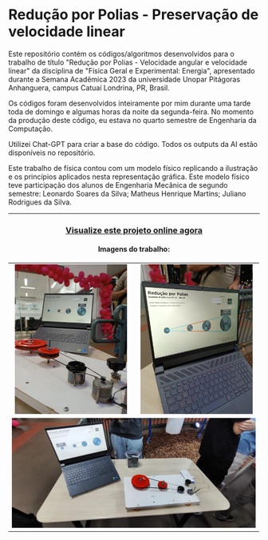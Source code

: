 # Redução por Polias - Preservação de velocidade linear 
Este repositório contém os códigos/algoritmos desenvolvidos para o trabalho de título "Redução por Polias - Velocidade angular e velocidade linear" da disciplina de "Física Geral e Experimental: Energia", apresentado durante a Semana Acadêmica 2023 da universidade Unopar Pitágoras Anhanguera, campus Catuaí Londrina, PR, Brasil.

Os códigos foram desenvolvidos inteiramente por mim durante uma tarde toda de domingo e algumas horas da noite da segunda-feira. No momento da produção deste código, eu estava no quarto semestre de Engenharia da Computação.

Utilizei Chat-GPT para criar a base do código. Todos os outputs da AI estão disponíveis no repositório.

Este trabalho de física contou com um modelo físico replicando a ilustração e os princípios aplicados nesta representação gráfica. Este modelo físico teve participação dos alunos de Engenharia Mecânica de segundo semestre: Leonardo Soares da Silva; Matheus Henrique Martins; Juliano Rodrigues da Silva.

<hr>

<div align="center">
  
### [Visualize este projeto online agora](https://reducao-por-polias.vercel.app/)
#### Imagens do trabalho:
</div>

<div align="center">
  <table>
    <tr>
      <td align="center">
        <img src="/presentation images/01.jpeg" alt="Notebook next to physical college work model" height="300" />
      </td>
      <td align="center">
        <img src="/presentation images/02.jpeg" alt="Notebook screen displaying the code interface" height="300" />
      </td>
    </tr>
    <tr>
      <td colspan="2" align="center">
        <img src="/presentation images/03.jpeg" alt="Complete view of the college work. A notebook, displaying the program's interface, next to a motor and a set of three pulleys fixed to a base." height="220" />
      </td>
    </tr>
  </table>
</div>
